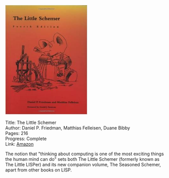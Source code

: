![Book cover](cover.jpg)

Title: The Little Schemer<br>
Author: Daniel P. Friedman, Matthias Felleisen, Duane Bibby<br>
Pages:    216<br>
Progress:  Complete<br>
Link: [Amazon](http://www.amazon.com/The-Little-Schemer-4th-Edition/dp/0262560992)<br>

The notion that "thinking about computing is one of the most exciting things the human mind can do" sets both The Little Schemer (formerly known as The Little LISPer) and its new companion volume, The Seasoned Schemer, apart from other books on LISP.
